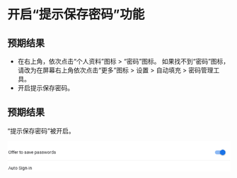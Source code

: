 # 开启“提示保存密码”功能

## 预期结果

- 在右上角，依次点击“个人资料”图标 > “密码”图标。
  如果找不到“密码”图标，请改为在屏幕右上角依次点击“更多”图标 > 设置 > 自动填充 > 密码管理工具。
- 开启提示保存密码。

## 预期结果

“提示保存密码”被开启。

![开启“提示保存密码”功能-1](./img/开启“提示保存密码”功能-1.png)
